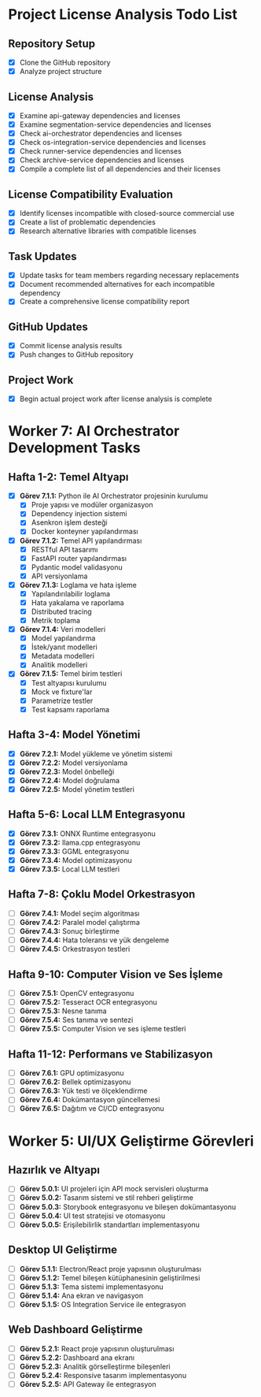 # Project License Analysis Todo List

## Repository Setup
- [x] Clone the GitHub repository
- [x] Analyze project structure

## License Analysis
- [x] Examine api-gateway dependencies and licenses
- [x] Examine segmentation-service dependencies and licenses
- [x] Check ai-orchestrator dependencies and licenses
- [x] Check os-integration-service dependencies and licenses
- [x] Check runner-service dependencies and licenses
- [x] Check archive-service dependencies and licenses
- [x] Compile a complete list of all dependencies and their licenses

## License Compatibility Evaluation
- [x] Identify licenses incompatible with closed-source commercial use
- [x] Create a list of problematic dependencies
- [x] Research alternative libraries with compatible licenses

## Task Updates
- [x] Update tasks for team members regarding necessary replacements
- [x] Document recommended alternatives for each incompatible dependency
- [x] Create a comprehensive license compatibility report

## GitHub Updates
- [x] Commit license analysis results
- [x] Push changes to GitHub repository

## Project Work
- [x] Begin actual project work after license analysis is complete

# Worker 7: AI Orchestrator Development Tasks

## Hafta 1-2: Temel Altyapı
- [x] **Görev 7.1.1:** Python ile AI Orchestrator projesinin kurulumu
  - [x] Proje yapısı ve modüler organizasyon
  - [x] Dependency injection sistemi
  - [x] Asenkron işlem desteği
  - [x] Docker konteyner yapılandırması
  
- [x] **Görev 7.1.2:** Temel API yapılandırması
  - [x] RESTful API tasarımı
  - [x] FastAPI router yapılandırması
  - [x] Pydantic model validasyonu
  - [x] API versiyonlama
  
- [x] **Görev 7.1.3:** Loglama ve hata işleme
  - [x] Yapılandırılabilir loglama
  - [x] Hata yakalama ve raporlama
  - [x] Distributed tracing
  - [x] Metrik toplama
  
- [x] **Görev 7.1.4:** Veri modelleri
  - [x] Model yapılandırma
  - [x] İstek/yanıt modelleri
  - [x] Metadata modelleri
  - [x] Analitik modelleri
  
- [x] **Görev 7.1.5:** Temel birim testleri
  - [x] Test altyapısı kurulumu
  - [x] Mock ve fixture'lar
  - [x] Parametrize testler
  - [x] Test kapsamı raporlama

## Hafta 3-4: Model Yönetimi
- [x] **Görev 7.2.1:** Model yükleme ve yönetim sistemi
- [x] **Görev 7.2.2:** Model versiyonlama
- [x] **Görev 7.2.3:** Model önbelleği
- [x] **Görev 7.2.4:** Model doğrulama
- [x] **Görev 7.2.5:** Model yönetim testleri

## Hafta 5-6: Local LLM Entegrasyonu
- [x] **Görev 7.3.1:** ONNX Runtime entegrasyonu
- [x] **Görev 7.3.2:** llama.cpp entegrasyonu
- [x] **Görev 7.3.3:** GGML entegrasyonu
- [x] **Görev 7.3.4:** Model optimizasyonu
- [x] **Görev 7.3.5:** Local LLM testleri

## Hafta 7-8: Çoklu Model Orkestrasyon
- [ ] **Görev 7.4.1:** Model seçim algoritması
- [ ] **Görev 7.4.2:** Paralel model çalıştırma
- [ ] **Görev 7.4.3:** Sonuç birleştirme
- [ ] **Görev 7.4.4:** Hata toleransı ve yük dengeleme
- [ ] **Görev 7.4.5:** Orkestrasyon testleri

## Hafta 9-10: Computer Vision ve Ses İşleme
- [ ] **Görev 7.5.1:** OpenCV entegrasyonu
- [ ] **Görev 7.5.2:** Tesseract OCR entegrasyonu
- [ ] **Görev 7.5.3:** Nesne tanıma
- [ ] **Görev 7.5.4:** Ses tanıma ve sentezi
- [ ] **Görev 7.5.5:** Computer Vision ve ses işleme testleri

## Hafta 11-12: Performans ve Stabilizasyon
- [ ] **Görev 7.6.1:** GPU optimizasyonu
- [ ] **Görev 7.6.2:** Bellek optimizasyonu
- [ ] **Görev 7.6.3:** Yük testi ve ölçeklendirme
- [ ] **Görev 7.6.4:** Dokümantasyon güncellemesi
- [ ] **Görev 7.6.5:** Dağıtım ve CI/CD entegrasyonu

# Worker 5: UI/UX Geliştirme Görevleri

## Hazırlık ve Altyapı
- [ ] **Görev 5.0.1:** UI projeleri için API mock servisleri oluşturma
- [ ] **Görev 5.0.2:** Tasarım sistemi ve stil rehberi geliştirme
- [ ] **Görev 5.0.3:** Storybook entegrasyonu ve bileşen dokümantasyonu
- [ ] **Görev 5.0.4:** UI test stratejisi ve otomasyonu
- [ ] **Görev 5.0.5:** Erişilebilirlik standartları implementasyonu

## Desktop UI Geliştirme
- [ ] **Görev 5.1.1:** Electron/React proje yapısının oluşturulması
- [ ] **Görev 5.1.2:** Temel bileşen kütüphanesinin geliştirilmesi
- [ ] **Görev 5.1.3:** Tema sistemi implementasyonu
- [ ] **Görev 5.1.4:** Ana ekran ve navigasyon
- [ ] **Görev 5.1.5:** OS Integration Service ile entegrasyon

## Web Dashboard Geliştirme
- [ ] **Görev 5.2.1:** React proje yapısının oluşturulması
- [ ] **Görev 5.2.2:** Dashboard ana ekranı
- [ ] **Görev 5.2.3:** Analitik görselleştirme bileşenleri
- [ ] **Görev 5.2.4:** Responsive tasarım implementasyonu
- [ ] **Görev 5.2.5:** API Gateway ile entegrasyon
